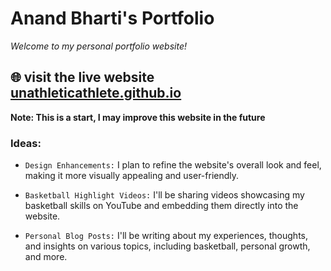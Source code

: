 # Anand Bharti's Portfolio

_Welcome to my personal portfolio website!_

🌐 visit the live website [unathleticathlete.github.io](https://unathleticathlete.github.io)
---


**Note: This is a start, I may improve this website in the future**

### Ideas: 

- `Design Enhancements:` I plan to refine the website's overall look and feel, making it more visually appealing and user-friendly.

- `Basketball Highlight Videos:` I'll be sharing videos showcasing my basketball skills on YouTube and embedding them directly into the website.

- `Personal Blog Posts:` I'll be writing about my experiences, thoughts, and insights on various topics, including basketball, personal growth, and more.
